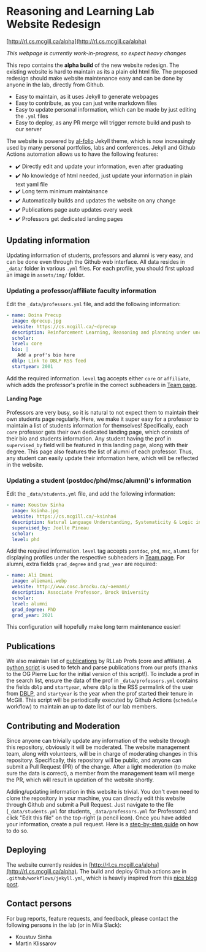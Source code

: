 # Reasoning and Learning Lab Website Redesign

[http://rl.cs.mcgill.ca/alpha](http://rl.cs.mcgill.ca/alpha)

_This webpage is currently work-in-progress, so expect heavy changes_

This repo contains the **alpha build** of the new website redesign. The existing website is hard to maintain as its a plain old html file. The proposed redesign should make website maintenance easy and can be done by anyone in the lab, directly from Github.

- Easy to maintain, as it uses Jekyll to generate webpages
- Easy to contribute, as you can just write markdown files
- Easy to update personal information, which can be made by just editing the `.yml` files
- Easy to deploy, as any PR merge will trigger remote build and push to our server

The website is powered by [al-folio](https://github.com/alshedivat/al-folio) Jekyll theme, which is now increasingly used by many personal portfolios, labs and conferences. Jekyll and Github Actions automation allows us to have the following features:

- ✔️ Directly edit and update your information, even after graduating
- ✔️ No knowledge of html needed, just update your information in plain text yaml file
- ✔️ Long term minimum maintainance
- ✔️ Automatically builds and updates the website on any change
- ✔️ Publications page auto updates every week
- ✔️ Professors get dedicated landing pages 

## Updating information

Updating information of students, professors and alumni is very easy, and can be done even through the Github web interface. All data resides in `_data/` folder in various `.yml` files. For each profile, you should first upload an image in `assets/img/` folder.

### Updating a professor/affiliate faculty information

Edit the `_data/professors.yml` file, and add the following information:

```yaml
- name: Doina Precup
  image: dprecup.jpg
  website: https://cs.mcgill.ca/~dprecup
  description: Reinforcement Learning, Reasoning and planning under uncertainty
  scholar:
  level: core
  bio: |
    Add a prof's bio here
  dblp: Link to DBLP RSS feed
  startyear: 2001
```

Add the required information. `level` tag accepts either `core` or `affiliate`, which adds the professor's profile in the correct subheaders in [Team page](http://rl.cs.mcgill.ca/alpha/team/).

#### Landing Page

Professors are very busy, so it is natural to not expect them to maintain their own students page regularly. Here, we make it super easy for a professor to maintain a list of students information for themselves! Specifically, each `core` professor gets their own dedicated landing page, which consists of their bio and students information. Any student having the prof in `supervised_by` field will be featured in this landing page, along with their degree. This page also features the list of alumni of each professor. Thus, any student can easily update their information here, which will be reflected in the website.

### Updating a student (postdoc/phd/msc/alumni)'s information

Edit the `_data/students.yml` file, and add the following information:

```yaml
- name: Koustuv Sinha
  image: ksinha.jpg
  website: https://cs.mcgill.ca/~ksinha4
  description: Natural Language Understanding, Systematicity & Logic in NLU, Dialog Systems # it could be research interests, or if alumni where you are now
  supervised_by: Joelle Pineau
  scholar:
  level: phd
```

Add the required information. `level` tag accepts `postdoc`, `phd`, `msc`, `alumni` for displaying profiles under the respective subheaders in [Team page](http://rl.cs.mcgill.ca/alpha/team/). For alumni, extra fields `grad_degree` and `grad_year` are required:

```yaml
- name: Ali Emami
  image: aliemami.webp
  website: http://www.cosc.brocku.ca/~aemami/
  description: Associate Professor, Brock University
  scholar:
  level: alumni
  grad_degree: PhD
  grad_year: 2021
```

This configuration will hopefully make long term maintenance easier!

## Publications

We also maintain list of [publications](https://rl.cs.mcgill.ca/publications/) by RLLab Profs (core and affiliate). A [python script](/fetch_publications.py) is used to fetch and parse publications from our profs (thanks to the OG Pierre Luc for the initial version of this script!). To include a prof in the search list, ensure the data of the prof in `_data/professors.yml` contains the fields `dblp` and `startyear`, where `dblp` is the RSS permalink of the user from [DBLP](https://dblp.org/), and `startyear` is the year when the prof started their tenure in McGill. This script will be periodically executed by Github Actions (`schedule` workflow) to maintain an up to date list of our lab members.

## Contributing and Moderation

Since anyone can trivially update any information of the website through this repository, obviously it will be moderated. The website management team, along with volunteers, will be in charge of moderating changes in this repository. Specifically, this repository will be public, and anyone can submit a Pull Request (PR) of the change. After a light moderation (to make sure the data is correct), a member from the management team will merge the PR, which will result in updation of the website shortly.

Adding/updating information in this website is trivial. You don't even need to clone the repository in your machine, you can directly edit this website through Github and submit a Pull Request. Just navigate to the file (`_data/students.yml` for students, `_data/professors.yml` for Professors) and click "Edit this file" on the top-right (a pencil icon). Once you have added your information, create a pull request. Here is a [step-by-step guide](https://docs.github.com/en/repositories/working-with-files/managing-files/editing-files#editing-files-in-another-users-repository) on how to do so.

## Deploying

The website currently resides in [http://rl.cs.mcgill.ca/alpha](http://rl.cs.mcgill.ca/alpha). The build and deploy Github actions are in `.github/workflows/jekyll.yml`, which is heavily inspired from this [nice blog post](https://christianspecht.de/2020/05/03/building-and-deploying-a-jekyll-site-via-github-actions/).

## Contact persons

For bug reports, feature requests, and feedback, please contact the following persons in the lab (or in Mila Slack):

- Koustuv Sinha
- Martin Klissarov
